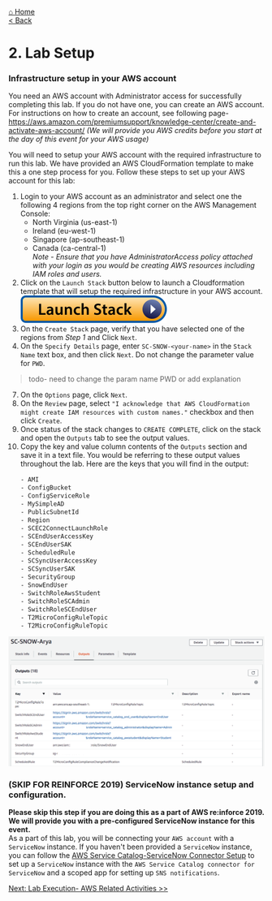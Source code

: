 [⌂ Home](/labs/end-to-end-it-lifecycle-management/README.md)
<br />[< Back](/labs/end-to-end-it-lifecycle-management/resources/LAB-OVERVIEW.md)

# 2. Lab Setup

### Infrastructure setup in your AWS account
You need an AWS account with Administrator access for successfully completing this lab.  If you do not have one, you can create an AWS account. For instructions on how to create an account, see following page- 
https://aws.amazon.com/premiumsupport/knowledge-center/create-and-activate-aws-account/
_(We will provide you AWS credits before you start at the day of this event for your AWS usage)_

You will need to setup your AWS account with the required infrastructure to run this lab. We have provided an AWS CloudFormation template to make this a one step process for you. Follow these steps to set up your AWS account for this lab:

1.	Login to your AWS account as an administrator and select one the following 4 regions from the top right corner on the AWS Management Console:
    - North Virginia (us-east-1)
    - Ireland (eu-west-1)
    - Singapore (ap-southeast-1)
    - Canada (ca-central-1)
<br />_Note - Ensure that you have AdministratorAccess policy attached with your login as you would be creating AWS resources including IAM roles and users._
2. Click on the `Launch Stack` button below to launch a Cloudformation template that will setup the required infrastructure in your AWS account.
<br />[![Launch Stack](/labs/end-to-end-it-lifecycle-management/resources/launch-stack.svg)](https://console.aws.amazon.com/cloudformation/home#/stacks/new?stackName=SC-SNOW-&templateURL=https://marketplace-sa-resources.s3.amazonaws.com/lab.json)
3. On the `Create Stack` page, verify that you have selected one of the regions from _Step 1_ and Click `Next`.
6.	On the `Specify Details` page, enter `SC-SNOW-<your-name>` in the `Stack Name` text box, and then click `Next`. Do not change the parameter value for `PWD`. 
>todo- need to change the param name PWD or add explanation 
7.	On the `Options` page, click `Next`.
8.	On the `Review` page, select `"I acknowledge that AWS CloudFormation might create IAM resources with custom names."` checkbox and then click `Create`.
9.	Once status of the stack changes to `CREATE COMPLETE`, click on the stack and open the `Outputs` tab to see the output values.
10.	Copy the key and value column contents of the `Outputs` section and save it in a text file. You would be referring to these output values throughout the lab. Here are the keys that you will find in the output:
    ```
    - AMI         
    - ConfigBucket        
    - ConfigServiceRole
    - MySimpleAD
    - PublicSubnetId  
    - Region      
    - SCEC2ConnectLaunchRole  
    - SCEndUserAccessKey
    - SCEndUserSAK        
    - ScheduledRule   
    - SCSyncUserAccessKey         
    - SCSyncUserSAK       
    - SecurityGroup   
    - SnowEndUser     
    - SwitchRoleAwsStudent
    - SwitchRoleSCAdmin   
    - SwitchRoleSCEndUser 
    - T2MicroConfigRuleTopic    
    - T2MicroConfigRuleTopic 
    ```
![Stack Complete](/labs/end-to-end-it-lifecycle-management/resources/stack-complete.png)


### (SKIP FOR REINFORCE 2019) ServiceNow instance setup and configuration.
**Please skip this step if you are doing this as a part of AWS re:inforce 2019. We will provide you with a pre-configured ServiceNow instance for this event.** <br />
As a part of this lab, you will be connecting your `AWS account` with a `ServiceNow` instance. If you haven't been provided a `ServiceNow` instance, you can follow the [AWS Service Catalog-ServiceNow Connector Setup](README-PREREQ-SNOW.md) to set up a `ServiceNow` instance with the `AWS Service Catalog connector for ServiceNow` and a scoped app for setting up `SNS notifications`.

[Next: Lab Execution- AWS Related Activities >>](/labs/end-to-end-it-lifecycle-management/resources/LAB-EXECUTION-1.md)